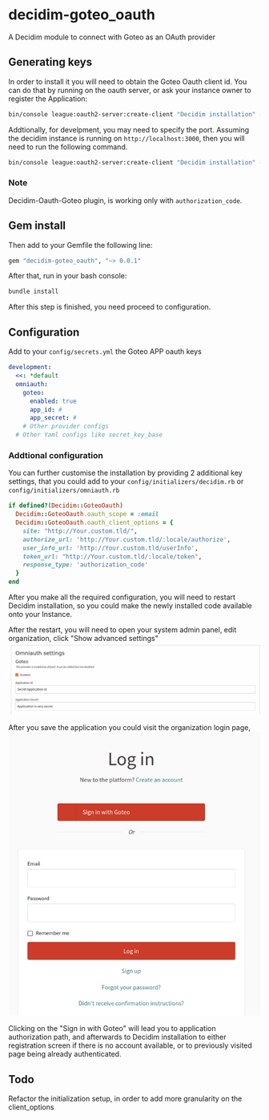 # decidim-goteo_oauth
A Decidim module to connect with Goteo as an OAuth provider

## Generating keys
In order to install it you will need to obtain the Goteo Oauth client id. You can do that by running on the oauth server, or ask your instance owner to register the Application:

```bash 
bin/console league:oauth2-server:create-client "Decidim installation" --grant-type authorization_code --redirect-uri http://your.decidim.installation.tld/users/auth/goteo/callback  --allow-plain-text-pkce
```

Addtionally, for develpment, you may need to specify the port. Assuming the decidim instance is running on `http://localhost:3000`, then you will need to run the following command.

```bash
bin/console league:oauth2-server:create-client "Decidim installation" --grant-type authorization_code --redirect-uri http://localhost:3000/users/auth/goteo/callback  --allow-plain-text-pkce
```

### Note
Decidim-Oauth-Goteo plugin, is working only with `authorization_code`.

## Gem install
Then add to your Gemfile the following line:
```ruby
gem "decidim-goteo_oauth", "~> 0.0.1"
```

After that, run in your bash console:

```bash
bundle install  
```
After this step is finished, you need proceed to configuration.

## Configuration

Add to your `config/secrets.yml` the Goteo APP oauth keys
```yaml
development:
  <<: *default
  omniauth:
    goteo:
      enabled: true
      app_id: # 
      app_secret: # 
    # Other provider configs 
  # Other Yaml configs like secret_key_base   
```

### Addtional configuration
You can further customise the installation by providing 2 additional key settings, that you could add to your `config/initializers/decidim.rb` or
`config/initializers/omniauth.rb`

```ruby
if defined?(Decidim::GoteoOauth)
  Decidim::GoteoOauth.oauth_scope = :email
  Decidim::GoteoOauth.oauth_client_options = {
    site: "http://Your.custom.tld/",
    authorize_url: 'http://Your.custom.tld/:locale/authorize',
    user_info_url: 'http://Your.custom.tld/userInfo',
    token_url: "http://Your.custom.tld/:locale/token",
    response_type: 'authorization_code'
  }
end 
```

After you make all the required configuration, you will need to restart Decidim installation, so you could make the newly installed code available onto your Instance.

After the restart, you will need to open your system admin panel, edit organization, click "Show advanced settings"
![image](./screenshots/organization-settings.png)

After you save the application you could visit the organization login page,
![image](./screenshots/login-screen.png)

Clicking on the "Sign in with Goteo" will lead you to application authorization path, and afterwards to Decidim installation to either registration screen if there is no account available, or to previously visited page being already authenticated.
## Todo
Refactor the initialization setup, in order to add more granularity on the client_options

